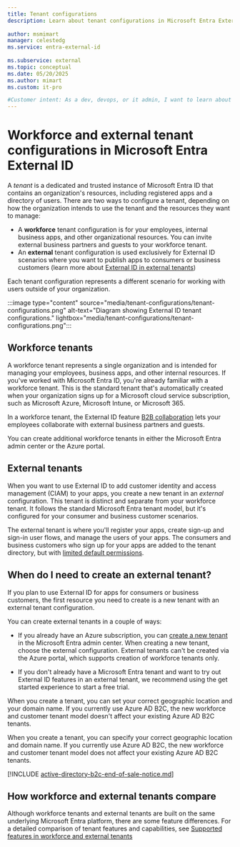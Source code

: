 ```yaml
---
title: Tenant configurations
description: Learn about tenant configurations in Microsoft Entra External ID. Understand the differences between workforce and external tenants, and how to configure them for your organization's needs.
 
author: msmimart
manager: celestedg
ms.service: entra-external-id
 
ms.subservice: external
ms.topic: conceptual
ms.date: 05/20/2025
ms.author: mimart
ms.custom: it-pro

#Customer intent: As a dev, devops, or it admin, I want to learn about features supported in a CIAM tenant. 
---
```

# Workforce and external tenant configurations in Microsoft Entra External ID

A *tenant* is a dedicated and trusted instance of Microsoft Entra ID that contains an organization's resources, including registered apps and a directory of users. There are two ways to configure a tenant, depending on how the organization intends to use the tenant and the resources they want to manage:

- A **workforce** tenant configuration is for your employees, internal business apps, and other organizational resources. You can invite external business partners and guests to your workforce tenant.
- An **external** tenant configuration is used exclusively for External ID scenarios where you want to publish apps to consumers or business customers (learn more about [External ID in external tenants](~/external-id/customers/overview-customers-ciam.md))

Each tenant configuration represents a different scenario for working with users outside of your organization.

:::image type="content" source="media/tenant-configurations/tenant-configurations.png" alt-text="Diagram showing External ID tenant configurations." lightbox="media/tenant-configurations/tenant-configurations.png":::

## Workforce tenants

A workforce tenant represents a single organization and is intended for managing your employees, business apps, and other internal resources. If you've worked with Microsoft Entra ID, you're already familiar with a workforce tenant. This is the standard tenant that's automatically created when your organization signs up for a Microsoft cloud service subscription, such as Microsoft Azure, Microsoft Intune, or Microsoft 365.

In a workforce tenant, the External ID feature [B2B collaboration](what-is-b2b.md) lets your employees collaborate with external business partners and guests.

You can create additional workforce tenants in either the Microsoft Entra admin center or the Azure portal.

## External tenants

When you want to use External ID to add customer identity and access management (CIAM) to your apps, you create a new tenant in an *external* configuration. This tenant is distinct and separate from your workforce tenant. It follows the standard Microsoft Entra tenant model, but it's configured for your consumer and business customer scenarios.

The external tenant is where you'll register your apps, create sign-up and sign-in user flows, and manage the users of your apps. The consumers and business customers who sign up for your apps are added to the tenant directory, but with [limited default permissions](customers/reference-user-permissions.md).

## When do I need to create an external tenant?

If you plan to use External ID for apps for consumers or business customers, the first resource you need to create is a new tenant with an external tenant configuration.

You can create external tenants in a couple of ways:

- If you already have an Azure subscription, you can [create a new tenant](customers/how-to-create-customer-tenant-portal.md) in the Microsoft Entra admin center. When creating a new tenant, choose the external configuration. External tenants can't be created via the Azure portal, which supports creation of workforce tenants only.

- If you don't already have a Microsoft Entra tenant and want to try out External ID features in an external tenant, we recommend using the get started experience to start a free trial.

When you create a tenant, you can set your correct geographic location and your domain name. If you currently use Azure AD B2C, the new workforce and customer tenant model doesn't affect your existing Azure AD B2C tenants.

When you create a tenant, you can specify your correct geographic location and domain name. If you currently use Azure AD B2C, the new workforce and customer tenant model does not affect your existing Azure AD B2C tenants.

[!INCLUDE [active-directory-b2c-end-of-sale-notice.md](./includes/active-directory-b2c-end-of-sale-notice.md)]

## How workforce and external tenants compare

Although workforce tenants and external tenants are built on the same underlying Microsoft Entra platform, there are some feature differences. For a detailed comparison of tenant features and capabilities, see [Supported features in workforce and external tenants](customers/concept-supported-features-customers.md)